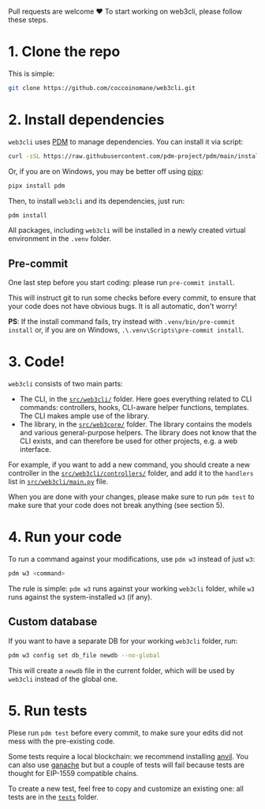 Pull requests are welcome ❤️ To start working on web3cli, please follow these steps.

# 1. Clone the repo

This is simple:

```bash
git clone https://github.com/coccoinomane/web3cli.git
```

# 2. Install dependencies

`web3cli` uses [PDM](https://github.com/pdm-project/pdm/) to manage dependencies. You can install it via script:

```bash
curl -sSL https://raw.githubusercontent.com/pdm-project/pdm/main/install-pdm.py | python3 -
```

Or, if you are on Windows, you may be better off using [pipx](https://pypa.github.io/pipx/):

```bash
pipx install pdm
```

Then, to install `web3cli` and its dependencies, just run:

```bash
pdm install
```

All packages, including `web3cli` will be installed in a newly created virtual environment in the `.venv` folder.

## Pre-commit

One last step before you start coding: please run `pre-commit install`.

This will instruct git to run some checks before every commit, to ensure that your code does not have obvious bugs. It is all automatic, don't worry!

**PS**: If the install command fails, try instead with `.venv/bin/pre-commit install` or, if you are on Windows, `.\.venv\Scripts\pre-commit install`.


# 3. Code!

`web3cli` consists of two main parts:

- The CLI, in the [`src/web3cli/`](./src/web3cli/) folder. Here goes everything related to CLI commands: controllers, hooks, CLI-aware helper functions, templates. The CLI makes ample use of the library.
- The library, in the [`src/web3core/`](src/web3core/) folder. The library contains the models and various general-purpose helpers. The library does not know that the CLI exists, and can therefore be used for other projects, e.g. a web interface.

For example, if you want to add a new command, you should create a new
controller in the [`src/web3cli/controllers/`](./src/web3cli/controllers/) folder, and add it
to the `handlers` list in [`src/web3cli/main.py`](./src/web3cli/main.py) file.

When you are done with your changes, please make sure to run `pdm test` to make
sure that your code does not break anything (see section 5).

# 4. Run your code

To run a command against your modifications, use `pdm w3` instead of just `w3`:

```bash
pdm w3 <command>
```

The rule is simple: `pdm w3` runs against your working `web3cli` folder, while `w3` runs against the system-installed `w3` (if any).

## Custom database

If you want to have a separate DB for your working `web3cli` folder, run:

```bash
pdm w3 config set db_file newdb --no-global
```

This will create a `newdb` file in the current folder, which will be used by `web3cli` instead of the global one.

# 5. Run tests

Plese run `pdm test` before every commit, to make sure your edits did not mess with the pre-existing code.

Some tests require a local blockchain: we recommend installing [anvil](https://github.com/foundry-rs/foundry/blob/master/README.md#installation). You can also use [ganache](https://github.com/trufflesuite/ganache) but but a couple of tests will fail because tests are thought for EIP-1559 compatible chains.

To create a new test, feel free to copy and customize an existing one: all tests are in the [`tests`](./tests) folder.



